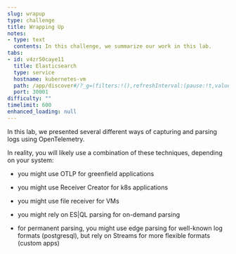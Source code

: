 ```yaml
---
slug: wrapup
type: challenge
title: Wrapping Up
notes:
- type: text
  contents: In this challenge, we summarize our work in this lab.
tabs:
- id: v4zr50caye11
  title: Elasticsearch
  type: service
  hostname: kubernetes-vm
  path: /app/discover#/?_g=(filters:!(),refreshInterval:(pause:!t,value:60000),time:(from:now-15m,to:now))&_a=(columns:!(),dataSource:(dataViewId:'logs-*',type:dataView),filters:!(),hideChart:!f,interval:auto,query:(language:kuery,query:''),sort:!(!('@timestamp',desc)))
  port: 30001
difficulty: ""
timelimit: 600
enhanced_loading: null
---
```

In this lab, we presented several different ways of capturing and parsing logs using OpenTelemetry.

In reality, you will likely use a combination of these techniques, depending on your system:

* you might use OTLP for greenfield applications
* you might use Receiver Creator for k8s applications
* you might use file receiver for VMs

* you might rely on ES|QL parsing for on-demand parsing
* for permanent parsing, you might use edge parsing for well-known log formats (postgresql), but rely on Streams for more flexible formats (custom apps)
